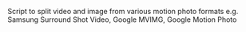 Script to split video and image from various motion photo formats
e.g. Samsung Surround Shot Video, Google MVIMG, Google Motion Photo
